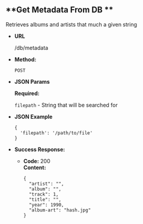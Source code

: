 **Get Metadata From DB **
----
  Retrieves albums and artists that much a given string

* **URL**

  /db/metadata

* **Method:**

  `POST`

* **JSON Params**

   **Required:**

   `filepath` - String that will be searched for

* **JSON Example**

  ```
  {
    'filepath': '/path/to/file'
  }
  ```

* **Success Response:**

  * **Code:** 200 <br />
    **Content:**

    ```
    {
      "artist": "",
      "album": "",
      "track": 1,
      "title": "",
      "year": 1990,
      "album-art": "hash.jpg"
    }
    ```
